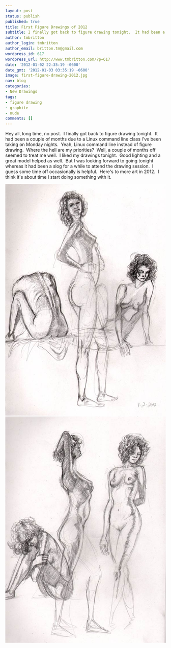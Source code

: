 ```yaml
---
layout: post
status: publish
published: true
title: First Figure Drawings of 2012
subtitle: I finally got back to figure drawing tonight.  It had been a couple of months due to a Linux command line class.
author: tmbritton
author_login: tmbritton
author_email: britton.tm@gmail.com
wordpress_id: 617
wordpress_url: http://www.tmbritton.com/?p=617
date: '2012-01-02 22:35:19 -0600'
date_gmt: '2012-01-03 03:35:19 -0600'
image: first-figure-drawing-2012.jpg
nav: blog
categories:
- New Drawings
tags:
- figure drawing
- graphite
- nude
comments: []
---
```

<p>Hey all, long time, no post.  I finally got back to figure drawing tonight.  It had been a couple of months due to a Linux command line class I've been taking on Monday nights.  Yeah, Linux command line instead of figure drawing.  Where the hell are my priorities?  Well, a couple of months off seemed to treat me well.  I liked my drawings tonight.  Good lighting and a great model helped as well.  But I was looking forward to going tonight whereas it had been a slog for a while to attend the drawing session.  I guess some time off occasionally is helpful.  Here's to more art in 2012.  I think it's about time I start doing something with it.</p>
<img src="/assets/img/2012/01/20120102-01.jpg" alt="AFG Figure Drawing 01-02-2012" />
<img src="/assets/img/2012/01/20120102-02.jpg" alt="AFG Figure Drawing 01-02-2012" />